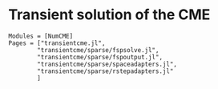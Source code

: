 # Transient solution of the CME

```@autodocs
Modules = [NumCME]
Pages = ["transientcme.jl",
        "transientcme/sparse/fspsolve.jl",
        "transientcme/sparse/fspoutput.jl",
        "transientcme/sparse/spaceadapters.jl",
        "transientcme/sparse/rstepadapters.jl"
        ]
```